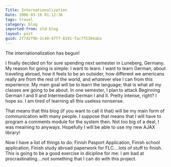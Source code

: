 ```yaml
---
Title: Internationalization
Date: 2006-03-16 01:12:36
tags: travel
category: blog
imported-from: old-blog
layout: post
guid: 2f7d2f9b-2c40-47f7-8191-fac7f5304aba
---
```

The internationalization has begun!

I finally decided on for sure spending next semester in Luneberg, Germany.  My reason for going is simple: I want to learn.  I want to learn German, about traveling abroad, how it feels to be an outsider, how different we americans really are from the rest of the world, and whatever else I can from this experience.  My main goal will be to learn the language; that is what all my classes are going to be about.  In one semester, I plan to attack Beginning German I and II and Intermediate German I and II.  Pretty intense, right?  I hope so.  I am tired of learning all this useless nonsense.

That means that this blog (if you want to call it that) will be my main form of communication with many people.  I suppose that means that I will have to program a comments module for the system then.  Not too big of a deal, I was meaining to anyways.  Hopefully I will be able to use my new AJAX library!

Now I have a list of things to do:  Finish Pasport Application, Finish school application, Finish study abroad paperwork for FLC....lots of stuff to finish.  This is going to be a good exercise in dicipline for me: I am bad at procrastinating....not something that I can do with this project.

